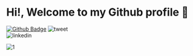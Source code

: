# Hi!, Welcome to my Github profile   👋

[![Github Badge](https://img.shields.io/badge/-Github-000?style=quare&labelColor=000&logo=Github&logoColor=white&link=link)](https://github.com/frkndnz)  ![tweet](https://img.shields.io/twitter/url?label=Twitter&style=social&url=https%3A%2F%2Ftwitter.com%2Fdnzfrkn1)  
![linkedin](https://img.shields.io/twitter/url?color=informational&label=L%C4%B1nkedin&logo=linkedin&url=https%3A%2F%2Fwww.linkedin.com%2Fin%2Ffurkandeniz1%2F)





![1](https://github-readme-stats.vercel.app/api/top-langs/?username=Naereen&theme=blue-green)  
<!--
**frkndnz/frkndnz** is a ✨ _special_ ✨ repository because its `README.md` (this file) appears on your GitHub profile.


Here are some ideas to get you started:

- 🔭 I’m currently working on ...
- 🌱 I’m currently learning ...
- 👯 I’m looking to collaborate on ...
- 🤔 I’m looking for help with ...
- 💬 Ask me about ...
- 📫 How to reach me: ...
- 😄 Pronouns: ...
- ⚡ Fun fact: ...
-->
